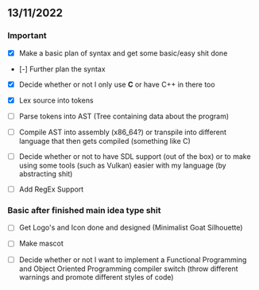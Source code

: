 ## 13/11/2022
### Important

 - [x] Make a basic plan of syntax and get some basic/easy shit done

 - [-] Further plan the syntax
 
 - [x] Decide whether or not I only use **C** or have C++ in there too
 
 - [x] Lex source into tokens

 - [ ] Parse tokens into AST (Tree containing data about the program)

 - [ ] Compile AST into assembly (x86_64?) or transpile into different language that then gets compiled (something like C)   

 - [ ] Decide whether or not to have SDL support (out of the box) or to make using some tools (such as Vulkan) easier with my language (by abstracting shit)

 - [ ] Add RegEx Support

### Basic after finished main idea type shit
 - [ ] Get Logo's and Icon done and designed (Minimalist Goat Silhouette)
 
 - [ ] Make mascot

 - [ ] Decide whether or not I want to implement a Functional Programming and Object Oriented Programming compiler switch (throw different warnings and promote different styles of code)
 